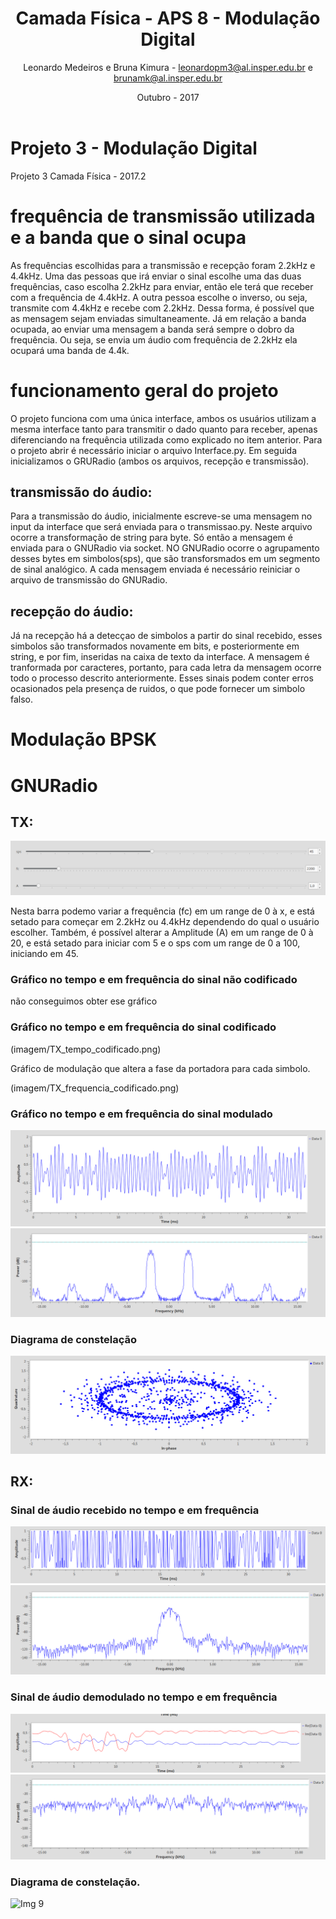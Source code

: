 ﻿---
title: Camada Física -  APS 8 - Modulação Digital
author: Leonardo Medeiros e Bruna Kimura - leonardopm3@al.insper.edu.br e brunamk@al.insper.edu.br
date: Outubro - 2017
---


# Projeto 3 - Modulação Digital
Projeto 3 Camada Física - 2017.2

# frequência de transmissão utilizada e a banda que o sinal ocupa

As frequências escolhidas para a transmissão e recepção foram 2.2kHz e 4.4kHz. Uma das pessoas que irá enviar o sinal escolhe uma das duas frequências, caso escolha 2.2kHz para enviar, então ele terá que receber com a frequência de 4.4kHz. A outra pessoa escolhe o inverso, ou seja, transmite com 4.4kHz e recebe com 2.2kHz. Dessa forma, é possível que as mensagem sejam enviadas simultaneamente. 
Já em relação a banda ocupada, ao enviar uma mensagem a banda será sempre o dobro da frequência. Ou seja, se envia um áudio com frequência de 2.2kHz ela ocupará uma banda de 4.4k.

# funcionamento geral do projeto

O projeto funciona com uma única interface, ambos os usuários utilizam a mesma interface tanto para transmitir o dado quanto para receber, apenas diferenciando na frequência utilizada como explicado no item anterior. Para o projeto abrir é necessário iniciar o arquivo Interface.py. Em seguida inicializamos o GRURadio (ambos os arquivos, recepção e transmissão).

## transmissão do áudio:

Para a transmissão do áudio, inicialmente escreve-se uma mensagem no input da interface que será enviada para o transmissao.py. Neste arquivo ocorre a transformação de string para byte. Só então a mensagem é enviada para o GNURadio via socket. NO GNURadio ocorre o agrupamento desses bytes em simbolos(sps), que são transforsmados em um segmento de sinal analógico. 
A cada mensagem enviada é necessário reiniciar o arquivo de transmissão do GNURadio.

## recepção do áudio:

Já na recepção há a detecçao de simbolos a partir do sinal recebido, esses simbolos são transformados novamente em bits, e posteriormente em string, e por fim, inseridas na caixa de texto da interface. A mensagem é tranformada por caracteres, portanto, para cada letra da mensagem ocorre todo o processo descrito anteriormente.
Esses sinais podem conter erros ocasionados pela presença de ruidos, o que pode fornecer um simbolo falso. 

# Modulação BPSK



# GNURadio

## TX:

![Img 1](imagem/TX_slider.png)

Nesta barra podemo variar a frequência (fc) em um range de 0 à x, e está setado para começar em 2.2kHz ou 4.4kHz dependendo do qual o usuário escolher.
Também, é possível alterar a Amplitude (A) em um range de 0 à 20, e está setado para iniciar com 5 e o sps com um range de 0 a 100, iniciando em 45.

###  Gráfico no tempo e em frequência do sinal não codificado

não conseguimos obter ese gráfico

### Gráfico no tempo e em frequência do sinal codificado
(imagem/TX_tempo_codificado.png)

Gráfico de modulação que altera a fase da portadora para cada simbolo.

(imagem/TX_frequencia_codificado.png)

### Gráfico no tempo e em frequência do sinal modulado
![Img 2](imagem/TX_tempo_modulado.png)  
![Img 3](imagem/TX_frequencia_modulado.png)

### Diagrama de constelação
![Img 4](imagem/TX_constelação.png)

## RX:

### Sinal de áudio recebido no tempo e em frequência
![Img 5](imagem/RX_tempo_recebido.png)
![Img 6](imagem/RX_frequencia_recebido.png)

### Sinal de áudio demodulado no tempo e em frequência
![Img 7](imagem/RX_tempo_demodulado.png)
![Img 8](imagem/RX_frequencia_demodulado.png)

### Diagrama de constelação.
![Img 9](imagem/RX_constelação.png)
